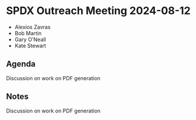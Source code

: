 # SPDX Outreach Meeting 2024-08-12

- Alexios Zavras
- Bob Martin
- Gary O'Neall
- Kate Stewart

## Agenda

Discussion on work on PDF generation

## Notes

Discussion on work on PDF generation

